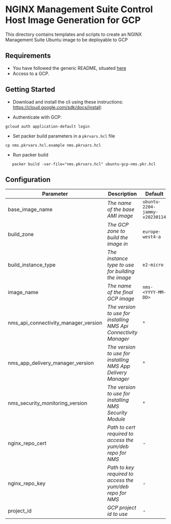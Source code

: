 # NGINX Management Suite Control Host Image Generation for GCP

This directory contains templates and scripts to create an NGINX Management Suite Ubuntu image to be deployable to GCP

## Requirements

- You have followed the generic README, situated [here](../../README.md)
- Access to a GCP.

## Getting Started

- Download and install the cli using these instructions: https://cloud.google.com/sdk/docs/install:

- Authenticate with GCP:

```shell
gcloud auth application-default login
```

- Set packer build parameters in a `pkrvars.hcl` file

```shell
cp nms.pkrvars.hcl.example nms.pkrvars.hcl
```

- Run packer build

```shell
   packer build -var-file="nms.pkrvars.hcl" ubuntu-gcp-nms.pkr.hcl
```

## Configuration

| Parameter                            | Description                                                      | Default                          | Required |
| ------------------------------------ | ---------------------------------------------------------------- | -------------------------------- | -------- |
| base_image_name                      | _The name of the base AMI image_                                 | `ubuntu-2204-jammy-v20230114`    | No       |
| build_zone                           | _The GCP zone to build the image in_                             | `europe-west4-a`                 | No       |
| build_instance_type                  | _The instance type to use for building the image_                | `e2-micro`                       | No       |
| image_name                           | _The name of the final GCP image_                                | `nms-<YYYY-MM-DD>`               | No       |
| nms_api_connectivity_manager_version | _The version to use for installing NMS Api Connectivity Manager_ | `*`                              | No       |
| nms_app_delivery_manager_version     | _The version to use for installing NMS App Delivery Manager_     | `*`                              | No       |
| nms_security_monitoring_version      | _The version to use for installing NMS Security Module_          | `*`                              | No       |
| nginx_repo_cert                      | _Path to cert required to access the yum/deb repo for NMS_       | -                                | Yes      |
| nginx_repo_key                       | _Path to key required to access the yum/deb repo for NMS_        | -                                | Yes      |
| project_id                           | _GCP project id to use_                                          | -                                | Yes      |
